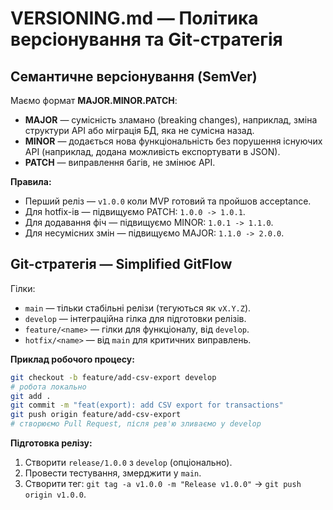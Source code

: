 # VERSIONING.md — Політика версіонування та Git-стратегія

## Семантичне версіонування (SemVer)
Маємо формат **MAJOR.MINOR.PATCH**:
- **MAJOR** — сумісність зламано (breaking changes), наприклад, зміна структури API або міграція БД, яка не сумісна назад.
- **MINOR** — додається нова функціональність без порушення існуючих API (наприклад, додана можливість експортувати в JSON).
- **PATCH** — виправлення багів, не змінює API.

**Правила:**
- Перший реліз — `v1.0.0` коли MVP готовий та пройшов acceptance.
- Для hotfix-ів — підвищуємо PATCH: `1.0.0 -> 1.0.1`.
- Для додавання фіч — підвищуємо MINOR: `1.0.1 -> 1.1.0`.
- Для несумісних змін — підвищуємо MAJOR: `1.1.0 -> 2.0.0`.

## Git-стратегія — Simplified GitFlow
Гілки:
- `main` — тільки стабільні релізи (тегуються як `vX.Y.Z`).
- `develop` — інтеграційна гілка для підготовки релізів.
- `feature/<name>` — гілки для функціоналу, від `develop`.
- `hotfix/<name>` — від `main` для критичних виправлень.

**Приклад робочого процесу:**
```bash
git checkout -b feature/add-csv-export develop
# робота локально
git add .
git commit -m "feat(export): add CSV export for transactions"
git push origin feature/add-csv-export
# створюємо Pull Request, після рев'ю зливаємо у develop
```

**Підготовка релізу:**
1. Створити `release/1.0.0` з `develop` (опціонально).
2. Провести тестування, змерджити у `main`.
3. Створити тег: `git tag -a v1.0.0 -m "Release v1.0.0"` → `git push origin v1.0.0`.

